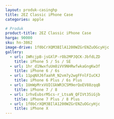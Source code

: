 ```yaml
---
layout: produk-casinghp
title: 2EZ Classic iPhone Case
categories: apple

# Produk
product-title: 2EZ Classic iPhone Case
harga: 90000
sku: hn-3862
image-drive: 1f0bCrXQM3BIlA1200WZGrENZuOGcyHjc
gallery:
  - url: 1WRcjpB-jsGXlP-rOb2MPJQCK-JbfdLZD
    title: iPhone 5 / 5s / SE
  - url: 1hr_d1NwxfuUm8iVV9NHRwfwkaGngKw3f
    title: iPhone 6 / 6s
  - url: 11pqNXJ6faahR_N2vm7y2wgFFnlFIuCKJ
    title: iPhone 6 Plus / 6s Plus
  - url: 1UmWpMrxVUICGkWR3C5M9erQoEV88zqqB
    title: iPhone 7 / 8
  - url: 1rhvEubsrMScs-r_LtsaN_QFIVt35iGjb
    title: iPhone 7 Plus / 8 Plus
  - url: 1f0bCrXQM3BIlA1200WZGrENZuOGcyHjc
    title: iPhone X
---
```

